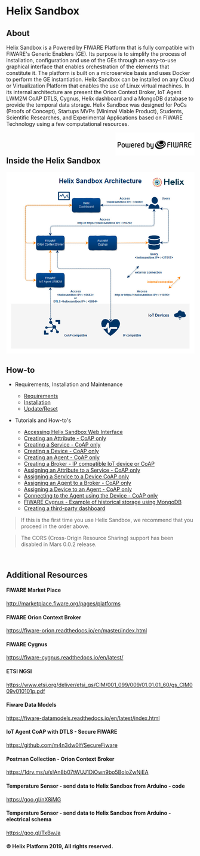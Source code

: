 # Helix Sandbox

## About

Helix Sandbox is a Powered by FIWARE Platform that is fully compatible with FIWARE's Generic Enablers (GE). Its purpose is to simplify the process of installation, configuration and use of the GEs through an easy-to-use graphical interface that enables orchestration of the elements that constitute it. The platform is built on a microservice basis and uses Docker to perform the GE instantiation. Helix Sandbox can be installed on any Cloud or Virtualization Platform that enables the use of Linux virtual machines. In its internal architecture are present the Orion Context Broker, IoT Agent LWM2M CoAP DTLS, Cygnus, Helix dashboard and a MongoDB database to provide the temporal data storage. Helix Sandbox was designed for PoCs (Proofs of Concept), Startups MVPs (Minimal Viable Product), Students, Scientific Researches, and Experimental Applications based on FIWARE Technology using a few computational resources.

<img align="right" src="docs/img/powered_by_fiware.png">

<br>
<br>

## Inside the Helix Sandbox

<img src="docs/img/helixsandbox.jpg">

<br>

## How-to

  - Requirements, Installation and Maintenance
    - [Requirements](docs/requirements.md)
    - [Installation](docs/installation.md)
    - [Update/Reset](docs/update_reset.md)

  - Tutorials and How-to's
    - [Accessing Helix Sandbox Web Interface](docs/accessing.md)
    - [Creating an Attribute - CoAP only](docs/create_attribute.md)
    - [Creating a Service - CoAP only](docs/create_service.md)
    - [Creating a Device - CoAP only](docs/create_device.md)
    - [Creating an Agent - CoAP only](docs/create_agent.md)
    - [Creating a Broker - IP compatible IoT device or CoAP](docs/create_broker.md)
    - [Assigning an Attribute to a Service - CoAP only](docs/assign_attribute.md)
    - [Assigning a Service to a Device CoAP only](docs/assign_service.md)
    - [Assigning an Agent to a Broker - CoAP only](docs/assig_agent.md)
    - [Assigning a Device to an Agent - CoAP only](docs/assign_device.md)
    - [Connecting to the Agent using the Device - CoAP only](docs/connecting_device.md)
    - [FIWARE Cygnus - Example of historical storage using MongoDB](docs/cygnus_historical_storage.md)
    - [Creating a third-party dashboard](docs/creating_dashboard.md)


  > If this is the first time you use Helix Sandbox, we recommend that you proceed in the order above.
  
  > The CORS (Cross-Origin Resource Sharing) support has been disabled in Mars 0.0.2 release. 
<br>

## Additional Resources

#### FIWARE Market Place
http://marketplace.fiware.org/pages/platforms

#### FIWARE Orion Context Broker
https://fiware-orion.readthedocs.io/en/master/index.html

#### FIWARE Cygnus
https://fiware-cygnus.readthedocs.io/en/latest/

#### ETSI NGSI
https://www.etsi.org/deliver/etsi_gs/CIM/001_099/009/01.01.01_60/gs_CIM009v010101p.pdf

#### Fiware Data Models
https://fiware-datamodels.readthedocs.io/en/latest/index.html

#### IoT Agent CoAP with DTLS - Secure FIWARE
https://github.com/m4n3dw0lf/SecureFiware

#### Postman Collection - Orion Context Broker
https://1drv.ms/u/s!An8b07tWUJ1DiOwn9bo5BoloZwNjEA

#### Temperature Sensor - send data to Helix Sandbox from Arduino - code
https://goo.gl/nX8iMG

#### Temperature Sensor - send data to Helix Sandbox from Arduino - electrical schema
https://goo.gl/TxBwJa

#### © Helix Platform 2019, All rights reserved.
